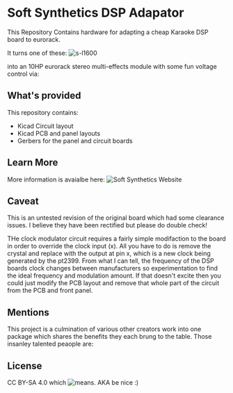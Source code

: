 # Soft Synthetics DSP Adapator
This Repository Contains hardware for adapting a cheap Karaoke DSP board to eurorack.

It turns one of these:
![s-l1600](https://github.com/Owen-Patrick/SoftSynthetics-DSP/assets/24224361/9b5cc46a-0e61-43e6-b041-3dde96d3d9aa)

into an 10HP eurorack stereo multi-effects module with some fun voltage control via:


## What's provided
This repository contains:
* Kicad Circuit layout
* Kicad PCB and panel layouts
* Gerbers for the panel and circuit boards

## Learn More
More information is avaialbe here: 
![Soft Synthetics Website](https://www.softsynthetics.com/DSP)

## Caveat
This is an untested revision of the original board which had some clearance issues. I believe they have been rectified but please do double check!

THe clock modulator circuit requires a fairly simple modifaction to the board in order to override the clock input (x). All you have to do is remove the crystal and replace with the output at pin x, which is a new clock being generated by the pt2399. From what I can tell, the frequency of the DSP boards clock changes between manufacturers so experimentation to find the ideal frequency and modulation amount. If that doesn't excite then you could just modify the PCB layout and remove that whole part of the circuit from the PCB and front panel. 

## Mentions 
This project is a culmination of various other creators work into one package which shares the benefits they each brung to the table. Those insanley talented peaople are:




## License 
CC BY-SA 4.0
which ![means](https://creativecommons.org/licenses/by-sa/4.0/deed.en). AKA be nice :)

